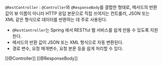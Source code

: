 `@RestController` : `@Controller`와 `@ResponseBody`를 결합한 형태로, 메서드의 반환 값이 뷰 이름이 아니라 HTTP 응답 본문으로 직접 쓰여지는 컨트롤러, JSON 또는 XML 같은 형식으로 데이터를 반환하는 데 주로 사용된다.

- `@RestController`는 Spring 에서 RESTful 웹 서비스를 쉽게 만들 수 있도록 지원한다.
- 메서드의 반환 값이 JSON 또는 XML 형식으로 자동 변환된다.
- 경로 변수, 요청 매개변수, 요청 본문 등을 쉽게 처리할 수 있다.

[[@Controller]]
[[@ResponseBody]]

